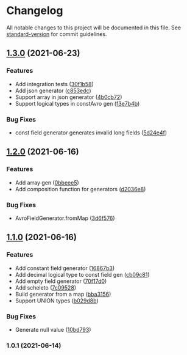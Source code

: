 # Changelog

All notable changes to this project will be documented in this file. See [standard-version](https://github.com/conventional-changelog/standard-version) for commit guidelines.

## [1.3.0](https://github.com/andrewinci/avro-data-generator/compare/v1.2.0...v1.3.0) (2021-06-23)


### Features

* Add integration tests ([30f1b58](https://github.com/andrewinci/avro-data-generator/commit/30f1b583430ac7fcb432f1c92e4aa5f7cbd75919))
* Add json generator ([c853edc](https://github.com/andrewinci/avro-data-generator/commit/c853edc045df784f4aa55daba1b7ca90eab472d5))
* Support array in json generator ([4b0cb72](https://github.com/andrewinci/avro-data-generator/commit/4b0cb720d46377dbe9de9d01f0294307c233f782))
* Support logical types in constAvro gen ([f3e7b4b](https://github.com/andrewinci/avro-data-generator/commit/f3e7b4bef241ddc800b141ae96fa64d2f78cad8a))


### Bug Fixes

* const field generator generates invalid long fields ([5d24e4f](https://github.com/andrewinci/avro-data-generator/commit/5d24e4f339c30e2e99d8c67c9a0f61eee0fe208b))

## [1.2.0](https://github.com/andrewinci/avro-data-generator/compare/v1.1.0...v1.2.0) (2021-06-16)


### Features

* Add array gen ([0bbeee5](https://github.com/andrewinci/avro-data-generator/commit/0bbeee591b1d25165fd3f0a0e57187aa8b94b6ee))
* Add composition function for generators ([d2036e8](https://github.com/andrewinci/avro-data-generator/commit/d2036e89bc5de4b7d0a28f61960b5a4aebd06320))


### Bug Fixes

* AvroFieldGenerator.fromMap ([3d6f576](https://github.com/andrewinci/avro-data-generator/commit/3d6f576a2f0981218f95ebfa007a30bb8ef17c4c))

## [1.1.0](https://github.com/andrewinci/avro-data-generator/compare/v1.0.1...v1.1.0) (2021-06-16)


### Features

* Add constant field generator ([16867b3](https://github.com/andrewinci/avro-data-generator/commit/16867b3cd52a83ab075e5d61bfc5a938170a867e))
* Add decimal logical type to const field gen ([cb09c81](https://github.com/andrewinci/avro-data-generator/commit/cb09c81c58dc114b1cb10576d3a34f967d52a194))
* Add empty field generator ([70f17d0](https://github.com/andrewinci/avro-data-generator/commit/70f17d0ea20d920e15e7f49b8221cf64b554eec3))
* Add scheleto ([7c09528](https://github.com/andrewinci/avro-data-generator/commit/7c09528714039defc327250792c22293b7cdcc98))
* Build generator from a map ([bba3156](https://github.com/andrewinci/avro-data-generator/commit/bba315619e5b0e131a2b8877088faaa6377fcb7d))
* Support UNION types ([b029d8b](https://github.com/andrewinci/avro-data-generator/commit/b029d8bd7bc124a5d5f8523852f011e8aa24c705))


### Bug Fixes

* Generate null value ([10bd793](https://github.com/andrewinci/avro-data-generator/commit/10bd793559c7334aba81790d49ead856d2c5afc0))

### 1.0.1 (2021-06-14)
